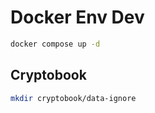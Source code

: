 # Docker Env Dev

```sh
docker compose up -d
```

## Cryptobook

```sh
mkdir cryptobook/data-ignore
```
